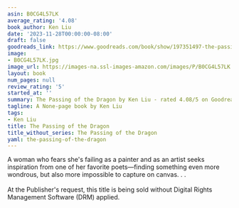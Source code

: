 ```yaml
---
asin: B0CG4L57LK
average_rating: '4.08'
book_author: Ken Liu
date: '2023-11-28T00:00:00-08:00'
draft: false
goodreads_link: https://www.goodreads.com/book/show/197351497-the-passing-of-the-dragon
image:
- B0CG4L57LK.jpg
image_url: https://images-na.ssl-images-amazon.com/images/P/B0CG4L57LK.01._SCLZZZZZZZ.jpg
layout: book
num_pages: null
review_rating: '5'
started_at: ''
summary: The Passing of the Dragon by Ken Liu - rated 4.08/5 on Goodreads
tagline: A None-page book by Ken Liu
tags:
- Ken Liu
title: The Passing of the Dragon
title_without_series: The Passing of the Dragon
yaml: the-passing-of-the-dragon
---
```


A woman who fears she's failing as a painter and as an artist seeks inspiration from one of her favorite poets—finding something even more wondrous, but also more impossible to capture on canvas. . .<br /><br />At the Publisher's request, this title is being sold without Digital Rights Management Software (DRM) applied.